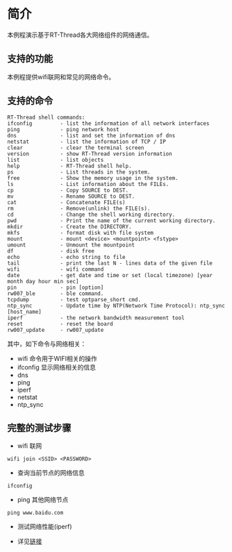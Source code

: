 # 简介

本例程演示基于RT-Thread各大网络组件的网络通信。

## 支持的功能

本例程提供wifi联网和常见的网络命令。

## 支持的命令

```console
RT-Thread shell commands:
ifconfig         - list the information of all network interfaces
ping             - ping network host
dns              - list and set the information of dns
netstat          - list the information of TCP / IP
clear            - clear the terminal screen
version          - show RT-Thread version information
list             - list objects
help             - RT-Thread shell help.
ps               - List threads in the system.
free             - Show the memory usage in the system.
ls               - List information about the FILEs.
cp               - Copy SOURCE to DEST.
mv               - Rename SOURCE to DEST.
cat              - Concatenate FILE(s)
rm               - Remove(unlink) the FILE(s).
cd               - Change the shell working directory.
pwd              - Print the name of the current working directory.
mkdir            - Create the DIRECTORY.
mkfs             - format disk with file system
mount            - mount <device> <mountpoint> <fstype>
umount           - Unmount the mountpoint
df               - disk free
echo             - echo string to file
tail             - print the last N - lines data of the given file
wifi             - wifi command
date             - get date and time or set (local timezone) [year month day hour min sec]
pin              - pin [option]
rw007_ble        - ble command.
tcpdump          - test optparse_short cmd.
ntp_sync         - Update time by NTP(Network Time Protocol): ntp_sync [host_name]
iperf            - the network bandwidth measurement tool
reset            - reset the board
rw007_update     - rw007_update
```

其中，如下命令与网络相关：

- wifi 命令用于WIFI相关的操作
- ifconfig 显示网络相关的信息
- dns
- ping
- iperf
- netstat
- ntp_sync

## 完整的测试步骤

- wifi 联网

```console
wifi join <SSID> <PASSWORD>
```

- 查询当前节点的网络信息

```console
ifconfig
```

- ping 其他网络节点

```console
ping www.baidu.com
```

- 测试网络性能(iperf)

- 详见[链接](https://github.com/RT-Thread-packages/netutils/blob/master/iperf/README.md)
